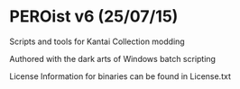 # PEROist v6 (25/07/15)
Scripts and tools for Kantai Collection modding

Authored with the dark arts of Windows batch scripting

License Information for binaries can be found in License.txt

